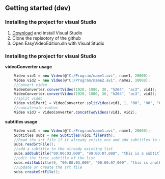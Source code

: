 ## Getting started (dev)

### Installing the project for visual Studio

  1. [Download](https://www.visualstudio.com/fr/downloads/?rr=https%3A%2F%2Fwww.google.fr%2F) and install Visual Studio 
  2. Clone the repisotory of the github
  3. Open EasyVideoEdition.sln with Visual Studio

### Installing the project for visual Studio

**videoConverter usage**

```c#
	Video vid1 = new Video(@"C:/Program/name1.avi", name1, 20000);
	Video vid2 = new Video(@"C:/Program/name2.avi", name2, 10000);
	//Convert video
	VideoConverter.convertVideo(1920, 1080, 30, "h264", "ac3", vid1);
	VideoConverter.convertVideo(1920, 1080, 30, "h264", "ac3", vid2);
	//split video
	Video vid1Part1 = VideoConverter.splitVideo(vid1, 1, "00", "00", "00", "00", "00", "18");
	//concatenate videos
	Video vid3 = VideoConverter.concatTwoVideos(vid1, vid2);
```

**subtitles usage**

```c#
	Video vid1 = new Video(@"C:/Program/name1.avi", name1, 20000);
	Subtitles subs = new Subtitles(vid1.filePath);
	//Read the srt file if it already exists one and add subtitles to the list
	subs.readSrtFile();
	//add a subtitle to the already existing list
	subs.addSubtitle("00:00:03,000", "00:00:07,000", "this is a subtitle example");
	//edit the first subtitle of the list
	subs.editSubtitle(0, "00:00:03,000", "00:00:07,000", "this is another subtitle example");
	//update or create the srt file
	subs.createSrtFile();
```
